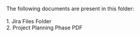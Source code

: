 The following documents are present in this folder: <br>
    <br> 1. Jira Files Folder 
    <br> 2. Project Planning Phase PDF
